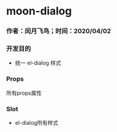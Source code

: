 
# moon-dialog

### 作者：闰月飞鸟；时间：2020/04/02
### 开发目的
- 统一 el-dialog 样式

### Props  
所有props属性

 ###  Slot
- el-dialog所有样式
  
 